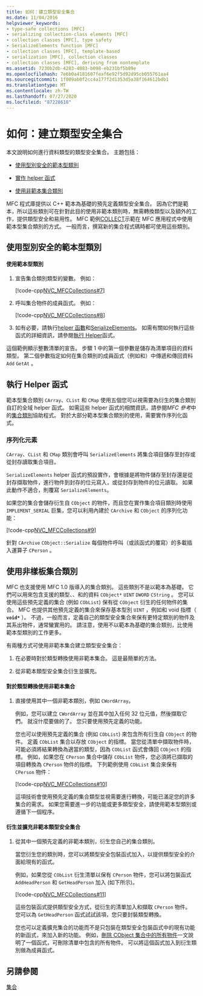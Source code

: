 ```yaml
---
title: 如何：建立類型安全集合
ms.date: 11/04/2016
helpviewer_keywords:
- type-safe collections [MFC]
- serializing collection-class elements [MFC]
- collection classes [MFC], type safety
- SerializeElements function [MFC]
- collection classes [MFC], template-based
- serialization [MFC], collection classes
- collection classes [MFC], deriving from nontemplate
ms.assetid: 7230b2db-4283-4083-b098-eb231bf5b89e
ms.openlocfilehash: 7e6b0a4181607feaf6e92f5d92d95cb055761aa4
ms.sourcegitcommit: 1f009ab0f2cc4a177f2d1353d5a38f164612bdb1
ms.translationtype: MT
ms.contentlocale: zh-TW
ms.lasthandoff: 07/27/2020
ms.locfileid: "87228618"
---
```

# <a name="how-to-make-a-type-safe-collection"></a>如何：建立類型安全集合

本文說明如何進行資料類型的類型安全集合。 主題包括：

- [使用型別安全的範本型類別](#_core_using_template.2d.based_classes_for_type_safety)

- [實作 helper 函式](#_core_implementing_helper_functions)

- [使用非範本集合類別](#_core_using_nontemplate_collection_classes)

MFC 程式庫提供以 C++ 範本為基礎的預先定義類型安全集合。 因為它們是範本，所以這些類別可在針對此目的使用非範本類別時，無需轉換類型以及額外的工作，提供類型安全和易用性。 MFC 範例[COLLECT](../overview/visual-cpp-samples.md)示範在 MFC 應用程式中使用範本型集合類別的方式。 一般而言，撰寫新的集合程式碼時都可使用這些類別。

## <a name="using-template-based-classes-for-type-safety"></a><a name="_core_using_template.2d.based_classes_for_type_safety"></a>使用型別安全的範本型類別

#### <a name="to-use-template-based-classes"></a>使用範本型類別

1. 宣告集合類別類型的變數。 例如：

   [!code-cpp[NVC_MFCCollections#7](codesnippet/cpp/how-to-make-a-type-safe-collection_1.cpp)]

1. 呼叫集合物件的成員函式。 例如：

   [!code-cpp[NVC_MFCCollections#8](codesnippet/cpp/how-to-make-a-type-safe-collection_2.cpp)]

1. 如有必要，請執行[helper 函數](reference/collection-class-helpers.md)和[SerializeElements](reference/collection-class-helpers.md#serializeelements)。 如需有關如何執行這些函式的詳細資訊，請參閱[執行 Helper](#_core_implementing_helper_functions)函式。

這個範例顯示整數清單的宣告。 步驟 1 中的第一個參數是儲存為清單項目的資料類型。 第二個參數指定如何在集合類別的成員函式（例如和）中傳遞和傳回資料 `Add` `GetAt` 。

## <a name="implementing-helper-functions"></a><a name="_core_implementing_helper_functions"></a>執行 Helper 函式

範本型集合類別 `CArray`、`CList` 和 `CMap` 使用五個您可以視需要為衍生的集合類別自訂的全域 helper 函式。 如需這些 helper 函式的相關資訊，請參閱*MFC 參考*中的[集合類別](reference/collection-class-helpers.md)協助程式。 對於大部分範本型集合類別的使用，需要實作序列化函式。

### <a name="serializing-elements"></a><a name="_core_serializing_elements"></a>序列化元素

`CArray`、`CList` 和 `CMap` 類別會呼叫 `SerializeElements` 將集合項目儲存至封存或從封存讀取集合項目。

`SerializeElements` helper 函式的預設實作，會根據是將物件儲存至封存還是從封存擷取物件，進行物件到封存的位元寫入，或從封存到物件的位元讀取。 如果此動作不適合，則覆寫 `SerializeElements`。

如果您的集合會儲存衍生自 `CObject` 的物件，而且您在實作集合項目類別時使用 `IMPLEMENT_SERIAL` 巨集，您可以利用內建於 `CArchive` 和 `CObject` 的序列化功能：

[!code-cpp[NVC_MFCCollections#9](codesnippet/cpp/how-to-make-a-type-safe-collection_3.cpp)]

針對 `CArchive` `CObject::Serialize` 每個物件呼叫（或該函式的覆寫）的多載插入運算子 `CPerson` 。

## <a name="using-nontemplate-collection-classes"></a><a name="_core_using_nontemplate_collection_classes"></a>使用非樣板集合類別

MFC 也支援使用 MFC 1.0 版導入的集合類別。 這些類別不是以範本為基礎。 它們可以用來包含支援的類型、、和的資料 `CObject*` `UINT` `DWORD` `CString` 。 您可以使用這些預先定義的集合 (例如 `CObList`) 保有從 `CObject` 衍生的任何物件的集合。 MFC 也提供其他預先定義的集合來保存基本型別 `UINT` ，例如和 void 指標（ **`void*`** ）。 不過，一般而言，定義自己的類型安全集合來保有更特定類別的物件及其系出物件，通常蠻實用的。 請注意，使用不以範本為基礎的集合類別，比使用範本型類別的工作更多。

有兩種方式可使用非範本集合建立類型安全集合：

1. 在必要時對於類型轉換使用非範本集合。 這是最簡單的方法。

1. 從非範本類型安全集合衍生並擴充。

#### <a name="to-use-the-nontemplate-collections-with-type-casting"></a>對於類型轉換使用非範本集合

1. 直接使用其中一個非範本類別，例如 `CWordArray`。

   例如，您可以建立 `CWordArray` 並在其中加入任何 32 位元值，然後擷取它們。 就沒什麼要做的了。 您只要使用預先定義的功能。

   您也可以使用預先定義的集合 (例如 `CObList`) 來包含所有衍生自 `CObject` 的物件。 定義 `CObList` 集合以存放 `CObject` 的指標。 當您從清單中擷取物件時，可能必須將結果轉換為適當的類型，因為 `CObList` 函式會傳回 `CObject` 的指標。 例如，如果您在 `CPerson` 集合中儲存 `CObList` 物件，您必須將已擷取的項目轉換為 `CPerson` 物件的指標。 下列範例使用 `CObList` 集合來保有 `CPerson` 物件：

   [!code-cpp[NVC_MFCCollections#10](codesnippet/cpp/how-to-make-a-type-safe-collection_4.cpp)]

   這項技術會使用預先定義的集合類型並視需要進行轉換，可能已滿足您的許多集合的需求。 如果您需要進一步的功能或更多類型安全，請使用範本型類別或遵循下一個程序。

#### <a name="to-derive-and-extend-a-nontemplate-type-safe-collection"></a>衍生並擴充非範本類型安全集合

1. 從其中一個預先定義的非範本類別，衍生您自己的集合類別。

   當您衍生您的類別時，您可以將類型安全包裝函式加入，以提供類型安全的介面給現有的函式。

   例如，如果您從 `CObList` 衍生清單以保有 `CPerson` 物件，您可以將包裝函式 `AddHeadPerson` 和 `GetHeadPerson` 加入 (如下所示)。

   [!code-cpp[NVC_MFCCollections#11](codesnippet/cpp/how-to-make-a-type-safe-collection_5.h)]

   這些包裝函式提供類型安全方式，從衍生的清單加入和擷取 `CPerson` 物件。 您可以為 `GetHeadPerson` 函式試試該項，您只要封裝類型轉換。

   您也可以定義擴充集合的功能而不是只包裝在類型安全包裝函式中的現有功能的新函式，來加入新的功能。 例如，[刪除 CObject 集合中的所有物件](deleting-all-objects-in-a-cobject-collection.md)一文說明了一個函式，可刪除清單中包含的所有物件。 可以將這個函式加入到衍生類別做為成員函式。

## <a name="see-also"></a>另請參閱

[集合](collections.md)
